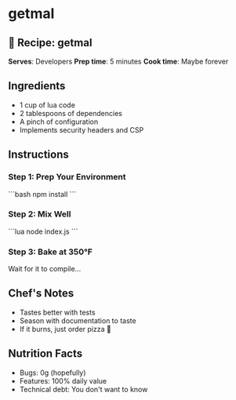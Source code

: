 # getmal

## 🍳 Recipe: getmal

**Serves**: Developers
**Prep time**: 5 minutes
**Cook time**: Maybe forever

## Ingredients

- 1 cup of lua code
- 2 tablespoons of dependencies
- A pinch of configuration
- Implements security headers and CSP

## Instructions

### Step 1: Prep Your Environment

\`\`\`bash
npm install
\`\`\`

### Step 2: Mix Well

\`\`\`lua
node index.js
\`\`\`

### Step 3: Bake at 350°F

Wait for it to compile...

## Chef's Notes

- Tastes better with tests
- Season with documentation to taste
- If it burns, just order pizza 🍕

## Nutrition Facts

- Bugs: 0g (hopefully)
- Features: 100% daily value
- Technical debt: You don't want to know
